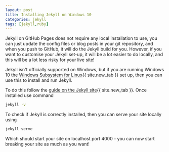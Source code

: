 ```yaml
---
layout: post
title: Installing Jekyll on Windows 10
categories: jekyll
tags: [jekyll,ruby]
---
```

Jekyll on GitHub Pages does not require any local installation to use, you can just update the config files or blog posts in your git repository, and when you push to GitHub, it will do the Jekyll build for you.  However, if you want to customise your Jekyll set-up, it will be a lot easier to do locally, and this will be a lot less risky for your live site!

Jekyll isn't officially supported on Windows, but if you are running Windows 10 the [Windows Subsystem for Linux](https://docs.microsoft.com/en-us/windows/wsl/about){{ site.new_tab }} set up, then you can use this to install and run Jekyll.

To do this follow the [guide on the Jekyll site](https://jekyllrb.com/docs/windows/){{ site.new_tab }}.  Once installed use command
```bash
jekyll -v
```
To check if Jekyll is correctly installed, then you can serve your site locally using
```bash
jekyll serve
```
Which should start your site on localhost port 4000 - you can now start breaking your site as much as you want!
